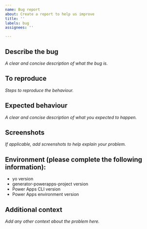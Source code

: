 ```yaml
---
name: Bug report
about: Create a report to help us improve
title: ''
labels: bug
assignees: ''

---
```


## Describe the bug
_A clear and concise description of what the bug is._

## To reproduce
_Steps to reproduce the behaviour._

## Expected behaviour
_A clear and concise description of what you expected to happen._

## Screenshots
_If applicable, add screenshots to help explain your problem._

## Environment (please complete the following information):
 - yo version
 - generator-powerapps-project version
 - Power Apps CLI version
 - Power Apps environment version

## Additional context
_Add any other context about the problem here._
